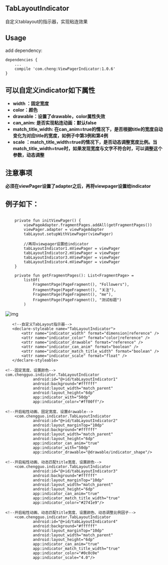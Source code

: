 ## TabLayoutIndicator
自定义tablayout的指示器，实现粘连效果

## Usage
 add dependency:
```
dependencies {
    ...
    compile 'com.cheng:ViewPagerIndicator:1.0.6'
}
```

## 可以自定义indicator如下属性
 
- **width ：固定宽度**
- **color：颜色**
- **drawable：设置了drawable，color属性失效**
- **can_anim: 是否实现粘连动画：默认false**
- **match_title_width: 在can_anim=true的情况下，是否根据title的宽度自动变化为对应title的宽度，如例子中第3例和第4例**
- **scale ：match_title_width=true的情况下，是否动态调整宽度比例。当match_title_width=true时，如果发现宽度与文字不符合时，可以调整这个参数，动态调整**

## 注意事项
**必须在viewPager设置了adapter之后，再将viewpager设置给indicator**

## 例子如下：
```

    private fun initViewPager() {
        viewPageAdapter.fragmentPages.addAll(getFragmentPages())
        viewPager.adapter = viewPageAdapter
        tabLayout.setupWithViewPager(viewPager)
       
        //再将viewpager设置给indicator
        tabLayoutIndicator1.mViewPager = viewPager
        tabLayoutIndicator2.mViewPager = viewPager
        tabLayoutIndicator3.mViewPager = viewPager
        tabLayoutIndicator4.mViewPager = viewPager
    }

    private fun getFragmentPages(): List<FragmentPage> =
        listOf(
            FragmentPage(PageFragment(), "Followers"),
            FragmentPage(PageFragment(), "关注"),
            FragmentPage(PageFragment(), "me"),
            FragmentPage(PageFragment(), "测试标题")
        )
```
 ![img](https://github.com/chenguo4930/TabLayoutIndicator/blob/master/indicator.gif)
 
 ```
    <!--自定义TabLayout指示器-->
    <declare-styleable name="TabLayoutIndicator">
        <attr name="indicator_width" format="dimension|reference" />
        <attr name="indicator_color" format="color|reference" />
        <attr name="indicator_drawable" format="reference" />
        <attr name="indicator_can_anim" format="boolean" />
        <attr name="indicator_match_title_width" format="boolean" />
        <attr name="indicator_scale" format="float" />
    </declare-styleable>
```

```
<!--固定宽度、设置颜色-->
com.chengguo.indicator.TabLayoutIndicator
            android:id="@+id/tabLayoutIndicator1"
            android:background="#ffffff"
            android:layout_width="match_parent"
            android:layout_height="6dp"
            app:indicator_with="50dp"
            app:indicator_color="#ff00ff"/>

<!--开启粘性动画、固定宽度、设置drawable-->
    <com.chengguo.indicator.TabLayoutIndicator
            android:id="@+id/tabLayoutIndicator2"
            android:layout_marginTop="10dp"
            android:background="#ffffff"
            android:layout_width="match_parent"
            android:layout_height="6dp"
            app:indicator_can_anim="true"
            app:indicator_with="50dp"
            app:indicator_drawable="@drawable/indicator_shape"/>

<!--开启粘性动画、动态匹配title宽度、设置颜色-->
    <com.chengguo.indicator.TabLayoutIndicator
            android:id="@+id/tabLayoutIndicator3"
            android:background="#ffffff"
            android:layout_marginTop="10dp"
            android:layout_width="match_parent"
            android:layout_height="6dp"
            app:indicator_can_anim="true"
            app:indicator_match_title_width="true"
            app:indicator_color="#2741e9"/>

<!--开启粘性动画、动态匹配title宽度、设置颜色、动态调整比例因子-->
    <com.chengguo.indicator.TabLayoutIndicator
            android:id="@+id/tabLayoutIndicator4"
            android:background="#ffffff"
            android:layout_marginTop="10dp"
            android:layout_width="match_parent"
            android:layout_height="6dp"
            app:indicator_can_anim="true"
            app:indicator_match_title_width="true"
            app:indicator_color="#0c0c0e"
            app:indicator_scale="4.0"/>
```


